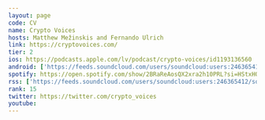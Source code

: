 ```yaml
---
layout: page
code: CV
name: Crypto Voices
hosts: Matthew Mežinskis and Fernando Ulrich
link: https://cryptovoices.com/
tier: 2
ios: https://podcasts.apple.com/lv/podcast/crypto-voices/id1193136560
android: ['https://feeds.soundcloud.com/users/soundcloud:users:246365412/sounds.rss']
spotify: https://open.spotify.com/show/2BRaReAosQX2xra2h10PRL?si=HStxHOaSR3uz-6wtNONCiw
rss: ['https://feeds.soundcloud.com/users/soundcloud:users:246365412/sounds.rss']
rank: 15
twitter: https://twitter.com/crypto_voices
youtube: 
---
```

